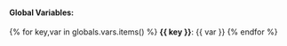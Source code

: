 #### Global Variables:
{% for key,var in globals.vars.items() %} **{{ key }}**: {{ var }}
{% endfor %}